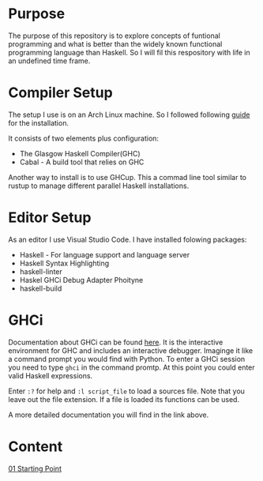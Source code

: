# Purpose

The purpose of this repository is to explore concepts of funtional programming and what is better than the widely known functional programming language than Haskell. So I will fil this respository with life in an undefined time frame.

# Compiler Setup

The setup I use is on an Arch Linux machine. So I followed following [guide](https://wiki.archlinux.org/title/haskell) for the installation.

It consists of two elements plus configuration:
- The Glasgow Haskell Compiler(GHC)
- Cabal - A build tool that relies on GHC

Another way to install is to use GHCup. This a commad line tool similar to rustup to manage different parallel Haskell installations.

# Editor Setup

As an editor I use  Visual Studio Code. I have installed folowing packages:

- Haskell - For language support and language server
- Haskell Syntax Highlighting
- haskell-linter
- Haskel GHCi Debug Adapter Phoityne
- haskell-build

# GHCi

Documentation about GHCi can be found [here](https://downloads.haskell.org/ghc/latest/docs/users_guide/ghci.html). It is the interactive environment for GHC and includes an interactive debugger. Imaginge it like a command prompt you would find with Python. To enter a GHCi session you need to type ``ghci`` in the command promtp. At this point you could enter valid Haskell expressions.

Enter ```:?``` for help and ```:l script_file``` to load a sources file. Note that you leave out the file extension. If a file is loaded its functions can be used.

A more detailed documentation you will find in the link above.

# Content

[01 Starting Point](01_Starting_Point.md)